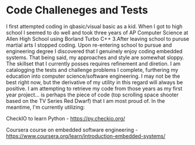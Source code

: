 # Code Challeneges and Tests
I first attempted coding in qbasic/visual basic as a kid. When I got to high school I seemed to do well and took three years of AP Computer Science at Allen High School using Borland Turbo C++ 3.After leaving school to puruse martial arts I stopped coding. Upon re-entering school to pursue and engineering degree I discovered that I genuinely enjoy coding embedded systems. That being said, my approaches and style are somewhat sloppy. The skillset that I currently posses requires refinement and diretion. I am catalogging the tests and challenge problems I complete, furthering my education into computer science/software engineering. I may not be the best right now, but the derivative of my utility in this regard will always be positive.  I am attempting to retrieve my code from those years as my first year project... is perhaps the piece of code (top scrolling space shooter based on the TV Series Red Dwarf) that I am most proud of. In the meantime, I'm currently utilizing:

CheckIO to learn Python - https://py.checkio.org/

Coursera course on embedded software engineering - https://www.coursera.org/learn/introduction-embedded-systems/




